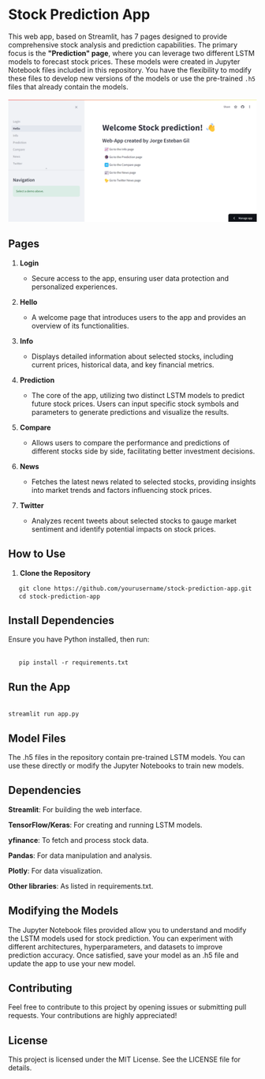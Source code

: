 # Stock Prediction App

This web app, based on Streamlit, has 7 pages designed to provide comprehensive stock analysis and prediction capabilities. The primary focus is the **"Prediction" page**, where you can leverage two different LSTM models to forecast stock prices. These models were created in Jupyter Notebook files included in this repository. You have the flexibility to modify these files to develop new versions of the models or use the pre-trained `.h5` files that already contain the models.

![Hello](images/Hello.png)

## Pages

1. **Login**
   - Secure access to the app, ensuring user data protection and personalized experiences.

2. **Hello**
   - A welcome page that introduces users to the app and provides an overview of its functionalities.

3. **Info**
   - Displays detailed information about selected stocks, including current prices, historical data, and key financial metrics.

4. **Prediction**
   - The core of the app, utilizing two distinct LSTM models to predict future stock prices. Users can input specific stock symbols and parameters to generate predictions and visualize the results.
   
5. **Compare**
   - Allows users to compare the performance and predictions of different stocks side by side, facilitating better investment decisions.

6. **News**
   - Fetches the latest news related to selected stocks, providing insights into market trends and factors influencing stock prices.

7. **Twitter**
   - Analyzes recent tweets about selected stocks to gauge market sentiment and identify potential impacts on stock prices.

## How to Use

1. **Clone the Repository**
```console
   git clone https://github.com/yourusername/stock-prediction-app.git
   cd stock-prediction-app
```
## Install Dependencies
Ensure you have Python installed, then run:
   
```console

   pip install -r requirements.txt

```


## Run the App
```console

streamlit run app.py 

```

## Model Files

The .h5 files in the repository contain pre-trained LSTM models. You can use these directly or modify the Jupyter Notebooks to train new models.
  
## Dependencies
__Streamlit__: For building the web interface.
  
__TensorFlow/Keras__: For creating and running LSTM models.
  
__yfinance__: To fetch and process stock data.
  
__Pandas__: For data manipulation and analysis.
  
__Plotly__: For data visualization.
  
__Other libraries__: As listed in requirements.txt.
  
  
## Modifying the Models
The Jupyter Notebook files provided allow you to understand and modify the LSTM models used for stock prediction. You can experiment with different architectures, hyperparameters, and datasets to improve prediction accuracy. Once satisfied, save your model as an .h5 file and update the app to use your new model.

## Contributing
Feel free to contribute to this project by opening issues or submitting pull requests. Your contributions are highly appreciated!

## License
This project is licensed under the MIT License. See the LICENSE file for details.

